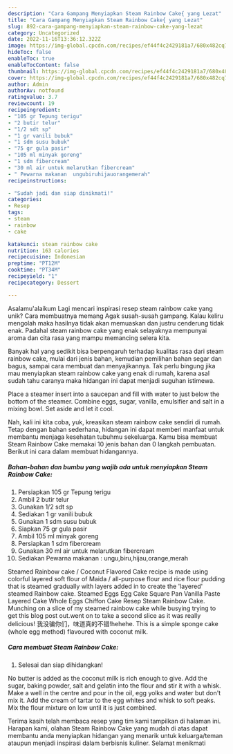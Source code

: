 ```yaml
---
description: "Cara Gampang Menyiapkan Steam Rainbow Cake{ yang Lezat"
title: "Cara Gampang Menyiapkan Steam Rainbow Cake{ yang Lezat"
slug: 892-cara-gampang-menyiapkan-steam-rainbow-cake-yang-lezat
category: Uncategorized
date: 2022-11-16T13:36:12.322Z
image: https://img-global.cpcdn.com/recipes/ef44f4c2429181a7/680x482cq70/steam-rainbow-cake-foto-resep-utama.jpg
hideToc: false
enableToc: true
enableTocContent: false
thumbnail: https://img-global.cpcdn.com/recipes/ef44f4c2429181a7/680x482cq70/steam-rainbow-cake-foto-resep-utama.jpg
cover: https://img-global.cpcdn.com/recipes/ef44f4c2429181a7/680x482cq70/steam-rainbow-cake-foto-resep-utama.jpg
author: Admin
authorAv: notfound
ratingvalue: 3.7
reviewcount: 19
recipeingredient:
- "105 gr Tepung terigu"
- "2 butir telur"
- "1/2 sdt sp"
- "1 gr vanili bubuk"
- "1 sdm susu bubuk"
- "75 gr gula pasir"
- "105 ml minyak goreng"
- "1 sdm fibercream"
- "30 ml air untuk melarutkan fibercream"
- " Pewarna makanan  ungubiruhijauorangemerah"
recipeinstructions:

- "Sudah jadi dan siap dinikmati!"
categories:
- Resep
tags:
- steam
- rainbow
- cake

katakunci: steam rainbow cake 
nutrition: 163 calories
recipecuisine: Indonesian
preptime: "PT12M"
cooktime: "PT34M"
recipeyield: "1"
recipecategory: Dessert

---
```



Asalamu'alaikum Lagi mencari inspirasi resep steam rainbow cake yang unik? Cara membuatnya memang Agak susah-susah gampang. Kalau keliru mengolah maka hasilnya tidak akan memuaskan dan justru cenderung tidak enak. Padahal steam rainbow cake yang enak selayaknya mempunyai aroma dan cita rasa yang mampu memancing selera kita.


Banyak hal yang sedikit bisa berpengaruh terhadap kualitas rasa dari steam rainbow cake, mulai dari jenis bahan, kemudian pemilihan bahan segar dan bagus, sampai cara membuat dan menyajikannya. Tak perlu bingung jika mau menyiapkan steam rainbow cake yang enak di rumah, karena asal sudah tahu caranya maka hidangan ini dapat menjadi suguhan istimewa.

Place a steamer insert into a saucepan and fill with water to just below the bottom of the steamer. Combine eggs, sugar, vanilla, emulsifier and salt in a mixing bowl. Set aside and let it cool.


Nah, kali ini kita coba, yuk, kreasikan steam rainbow cake sendiri di rumah. Tetap dengan bahan sederhana, hidangan ini dapat memberi manfaat untuk membantu menjaga kesehatan tubuhmu sekeluarga. Kamu bisa membuat Steam Rainbow Cake memakai 10 jenis bahan dan 0 langkah pembuatan. Berikut ini cara dalam membuat hidangannya.

<!--inarticleads1-->

##### Bahan-bahan dan bumbu yang wajib ada untuk menyiapkan Steam Rainbow Cake:

1. Persiapkan 105 gr Tepung terigu
1. Ambil 2 butir telur
1. Gunakan 1/2 sdt sp
1. Sediakan 1 gr vanili bubuk
1. Gunakan 1 sdm susu bubuk
1. Siapkan 75 gr gula pasir
1. Ambil 105 ml minyak goreng
1. Persiapkan 1 sdm fibercream
1. Gunakan 30 ml air untuk melarutkan fibercream
1. Sediakan  Pewarna makanan : ungu,biru,hijau,orange,merah


Steamed Rainbow cake / Coconut Flavored Cake recipe is made using colorful layered soft flour of Maida / all-purpose flour and rice flour pudding that is steamed gradually with layers added in to create the &#39;layered&#39; steamed Rainbow cake. Steamed Eggs Egg Cake Square Pan Vanilla Paste Layered Cake Whole Eggs Chiffon Cake Resep Steam Rainbow Cake. Munching on a slice of my steamed rainbow cake while busying trying to get this blog post out.went on to take a second slice as it was really delicious! 我没骗你们，味道真的不错!hehehe. This is a simple sponge cake (whole egg method) flavoured with coconut milk. 

<!--inarticleads2-->

##### Cara membuat Steam Rainbow Cake:


1. Selesai dan siap dihidangkan!

No butter is added as the coconut milk is rich enough to give. Add the sugar, baking powder, salt and gelatin into the flour and stir it with a whisk. Make a well in the centre and pour in the oil, egg yolks and water but don&#39;t mix it. Add the cream of tartar to the egg whites and whisk to soft peaks. Mix the flour mixture on low until it is just combined. 

Terima kasih telah membaca resep yang tim kami tampilkan di halaman ini. Harapan kami, olahan Steam Rainbow Cake yang mudah di atas dapat membantu anda menyiapkan hidangan yang menarik untuk keluarga/teman ataupun menjadi inspirasi dalam berbisnis kuliner. Selamat menikmati
